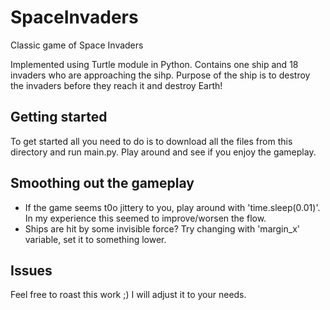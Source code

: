 # SpaceInvaders
Classic game of Space Invaders

Implemented using Turtle module in Python. Contains one ship and 18 invaders who are approaching the sihp. Purpose of the ship is to destroy the invaders before they reach it and destroy Earth!

## Getting started
To get started all you need to do is to download all the files from this directory and run main.py. Play around and see if you enjoy the gameplay.

## Smoothing out the gameplay
* If the game seems t0o jittery to you, play around with 'time.sleep(0.01)'. In my experience this seemed to improve/worsen the flow.
* Ships are hit by some invisible force? Try changing with 'margin_x' variable, set it to something lower.

## Issues
Feel free to roast this work ;) I will adjust it to your needs.
